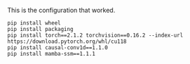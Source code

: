 This is the configuration that worked.
```
pip install wheel
pip install packaging
pip install torch==2.1.2 torchvision==0.16.2 --index-url https://download.pytorch.org/whl/cu118
pip install causal-conv1d==1.1.0
pip install mamba-ssm==1.1.1
```